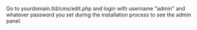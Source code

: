 Go to yourdomain.tld/cms/edit.php and login with username "admin" and whatever password you set during the installation process to see the admin panel. 
